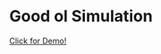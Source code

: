 <h1>Good ol Simulation</h1>
<a href="https://celestial00.github.io/Simulation/">Click for Demo!</a>

